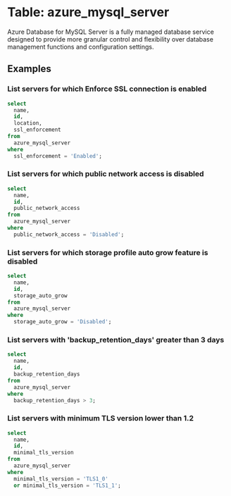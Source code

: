 # Table: azure_mysql_server

Azure Database for MySQL Server is a fully managed database service designed to provide more granular control and flexibility over database management functions and configuration settings.

## Examples

### List servers for which Enforce SSL connection is enabled

```sql
select
  name,
  id,
  location,
  ssl_enforcement
from
  azure_mysql_server
where
  ssl_enforcement = 'Enabled';
```

### List servers for which public network access is disabled

```sql
select
  name,
  id,
  public_network_access
from
  azure_mysql_server
where
  public_network_access = 'Disabled';
```

### List servers for which storage profile auto grow feature is disabled

```sql
select
  name,
  id,
  storage_auto_grow
from
  azure_mysql_server
where
  storage_auto_grow = 'Disabled';
```

### List servers with 'backup_retention_days' greater than 3 days

```sql
select
  name,
  id,
  backup_retention_days
from
  azure_mysql_server
where
  backup_retention_days > 3;
```

### List servers with minimum TLS version lower than 1.2

```sql
select
  name,
  id,
  minimal_tls_version
from
  azure_mysql_server
where
  minimal_tls_version = 'TLS1_0'
  or minimal_tls_version = 'TLS1_1';
```
